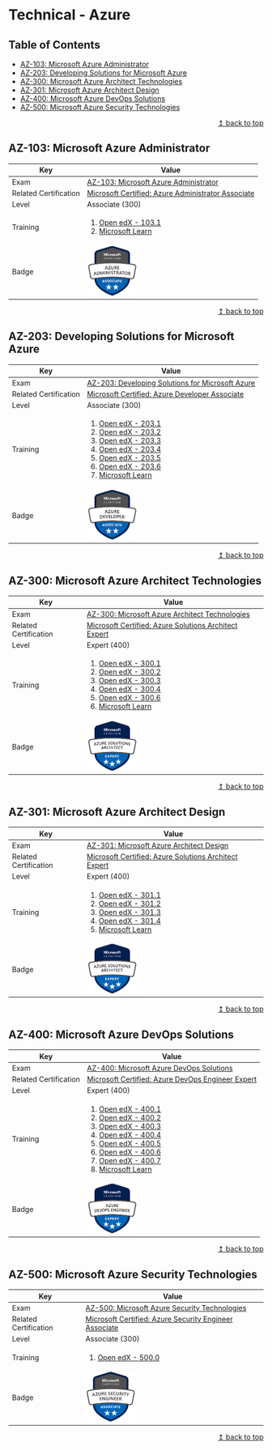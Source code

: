 # Technical - Azure

## Table of Contents
* [AZ-103: Microsoft Azure Administrator](#az-103-microsoft-azure-administrator)
* [AZ-203: Developing Solutions for Microsoft Azure](#az-203-developing-solutions-for-microsoft-azure)
* [AZ-300: Microsoft Azure Architect Technologies](#az-300-microsoft-azure-architect-technologies)
* [AZ-301: Microsoft Azure Architect Design](#az-301-microsoft-azure-architect-design)
* [AZ-400: Microsoft Azure DevOps Solutions](#az-400-microsoft-azure-devops-solutions)
* [AZ-500: Microsoft Azure Security Technologies](#az-500-microsoft-azure-security-technologies)

<div align="right"><a href="#technical---azure">↥ back to top</a></div>

## AZ-103: Microsoft Azure Administrator

| Key | Value |
| ------------- | ------------- |
| Exam | [AZ-103: Microsoft Azure Administrator](https://www.microsoft.com/en-us/learning/exam-AZ-103.aspx) |
| Related Certification | [Microsoft Certified: Azure Administrator Associate](https://www.microsoft.com/en-us/learning/azure-administrator.aspx) |
| Level | Associate (300) |
| Training | <ol><li><a href="https://aka.ms/openedx-AZ-103.1-about">Open edX - 103.1</a></li><li><a href="https://docs.microsoft.com/en-us/learn/browse/?products=azure&resource_type=learning%20path&roles=administrator">Microsoft Learn</a></li></ol> |
| Badge | <img src="../images/badge-azure-administrator.png" alt="Azure Administrator Associate" width="100px">  |

<div align="right"><a href="#technical---azure">↥ back to top</a></div>

## AZ-203: Developing Solutions for Microsoft Azure

| Key | Value |
| ------------- | ------------- |
| Exam | [AZ-203: Developing Solutions for Microsoft Azure](https://www.microsoft.com/en-us/learning/exam-AZ-203.aspx) |
| Related Certification | [Microsoft Certified: Azure Developer Associate](https://www.microsoft.com/en-us/learning/azure-developer.aspx) |
| Level | Associate (300) |
| Training | <ol><li><a href="https://aka.ms/openedx-AZ-203.1-about">Open edX - 203.1</a></li><li><a href="https://aka.ms/openedx-AZ-203.2-about">Open edX - 203.2</a></li><li><a href="https://aka.ms/openedx-AZ-203.3-about">Open edX - 203.3</a></li><li><a href="https://aka.ms/openedx-AZ-203.4-about">Open edX - 203.4</a></li><li><a href="https://aka.ms/openedx-AZ-203.5-about">Open edX - 203.5</a></li><li><a href="https://aka.ms/openedx-AZ-203.6-about">Open edX - 203.6</a></li><li><a href="https://docs.microsoft.com/en-us/learn/browse/?products=azure&resource_type=learning%20path&roles=developer">Microsoft Learn</a></li></ol> |
| Badge | <img src="../images/badge-azure-developer.png" alt="Azure Developer Associate" width="100px">  |

<div align="right"><a href="#technical---azure">↥ back to top</a></div>

## AZ-300: Microsoft Azure Architect Technologies

| Key | Value |
| ------------- | ------------- |
| Exam | [AZ-300: Microsoft Azure Architect Technologies](https://www.microsoft.com/en-us/learning/exam-AZ-300.aspx) |
| Related Certification | [Microsoft Certified: Azure Solutions Architect Expert](https://www.microsoft.com/en-us/learning/azure-solutions-architect.aspx) |
| Level | Expert (400) |
| Training | <ol><li><a href="https://aka.ms/openedx-AZ-300.1-about">Open edX - 300.1</a></li><li><a href="https://aka.ms/openedx-AZ-300.2-about">Open edX - 300.2</a></li><li><a href="https://aka.ms/openedx-AZ-300.3-about">Open edX - 300.3</a></li><li><a href="https://aka.ms/openedx-AZ-300.4-about">Open edX - 300.4</a></li><li><a href="https://aka.ms/openedx-AZ-300.6-about">Open edX - 300.6</a></li><li><a href="https://docs.microsoft.com/en-us/learn/browse/?products=azure&resource_type=learning%20path&roles=solution-architect">Microsoft Learn</a></li></ol> |
| Badge | <img src="../images/badge-azure-solutions-architect.png" alt="Azure Solutions Architect Expert" width="100px">  |

<div align="right"><a href="#technical---azure">↥ back to top</a></div>

## AZ-301: Microsoft Azure Architect Design

| Key | Value |
| ------------- | ------------- |
| Exam | [AZ-301: Microsoft Azure Architect Design](https://www.microsoft.com/en-us/learning/exam-az-301.aspx) |
| Related Certification | [Microsoft Certified: Azure Solutions Architect Expert](https://www.microsoft.com/en-us/learning/azure-solutions-architect.aspx) |
| Level | Expert (400) |
| Training | <ol><li><a href="https://aka.ms/openedx-AZ-301.1-about">Open edX - 301.1</a></li><li><a href="https://aka.ms/openedx-AZ-301.2-about">Open edX - 301.2</a></li><li><a href="https://aka.ms/openedx-AZ-301.3-about">Open edX - 301.3</a></li><li><a href="https://aka.ms/openedx-AZ-301.4-about">Open edX - 301.4</a></li><li><a href="https://docs.microsoft.com/en-us/learn/browse/?products=azure&resource_type=learning%20path&roles=solution-architect">Microsoft Learn</a></li></ol> |
| Badge | <img src="../images/badge-azure-solutions-architect.png" alt="Azure Solutions Architect Expert" width="100px">  |

<div align="right"><a href="#technical---azure">↥ back to top</a></div>

## AZ-400: Microsoft Azure DevOps Solutions

| Key | Value |
| ------------- | ------------- |
| Exam | [AZ-400: Microsoft Azure DevOps Solutions](https://www.microsoft.com/en-us/learning/exam-az-400.aspx) |
| Related Certification | [Microsoft Certified: Azure DevOps Engineer Expert](https://www.microsoft.com/en-us/learning/azure-devops.aspx) |
| Level | Expert (400) |
| Training | <ol><li><a href="https://aka.ms/elms-AZ-400.1-about">Open edX - 400.1</a></li><li><a href="https://aka.ms/elms-AZ-400.2-about">Open edX - 400.2</a></li><li><a href="https://aka.ms/elms-AZ-400.3-about">Open edX - 400.3</a></li><li><a href="https://aka.ms/elms-AZ-400.4-about">Open edX - 400.4</a></li><li><a href="https://aka.ms/elms-AZ-400.5-about">Open edX - 400.5</a></li><li><a href="https://aka.ms/elms-AZ-400.6-about">Open edX - 400.6</a></li><li><a href="https://aka.ms/elms-AZ-400.7-about">Open edX - 400.7</a></li><li><a href="https://docs.microsoft.com/en-us/learn/browse/?resource_type=learning%20path&products=azure&roles=devops-engineer">Microsoft Learn</a></li></ol> |
| Badge | <img src="../images/badge-azure-devops-engineer.png" alt="Azure DevOps Engineer Expert" width="100px">  |

<div align="right"><a href="#technical---azure">↥ back to top</a></div>

## AZ-500: Microsoft Azure Security Technologies

| Key | Value |
| ------------- | ------------- |
| Exam | [AZ-500: Microsoft Azure Security Technologies](https://www.microsoft.com/en-us/learning/exam-az-500.aspx) |
| Related Certification | [Microsoft Certified: Azure Security Engineer Associate](https://www.microsoft.com/en-us/learning/azure-security-engineer.aspx) |
| Level | Associate (300) |
| Training | <ol><li><a href="https://aka.ms/elms-AZ-500.0-about">Open edX - 500.0</a></li></ol> |
| Badge | <img src="../images/badge-azure-security-engineer.png" alt="Azure Security Engineer Associate" width="100px">  |

<div align="right"><a href="#technical---azure">↥ back to top</a></div>